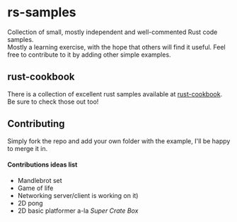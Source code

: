 # rs-samples
Collection of small, mostly independent and well-commented Rust code
samples.  
Mostly a learning exercise, with the hope that others will find it useful. Feel
free to contribute to it by adding other simple examples.

## rust-cookbook
There is a collection of excellent rust samples available at [rust-cookbook](https://rust-lang-nursery.github.io/rust-cookbook/). Be sure to check those out too!

## Contributing
Simply fork the repo and add your own folder with the example, I'll be happy
to merge it in.
#### Contributions ideas list
* Mandlebrot set
* Game of life
* Networking server/client
 is working on it)
* 2D pong
* 2D basic platformer a-la _Super Crate Box_
